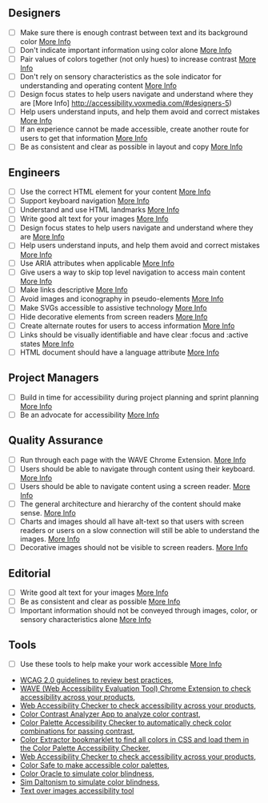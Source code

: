 ## Designers
- [ ] Make sure there is enough contrast between text and its background color [More Info](http://accessibility.voxmedia.com/#designers-1)
- [ ] Don't indicate important information using color alone [More Info](http://accessibility.voxmedia.com/#designers-2)
- [ ] Pair values of colors together (not only hues) to increase contrast [More Info](http://accessibility.voxmedia.com/#designers-3)
- [ ] Don't rely on sensory characteristics as the sole indicator for understanding and operating content [More Info](http://accessibility.voxmedia.com/#designers-4)
- [ ] Design focus states to help users navigate and understand where they are [More Info] http://accessibility.voxmedia.com/#designers-5)
- [ ] Help users understand inputs, and help them avoid and correct mistakes [More Info](http://accessibility.voxmedia.com/#designers-6)
- [ ] If an experience cannot be made accessible, create another route for users to get that information [More Info](http://accessibility.voxmedia.com/#designers-8)
- [ ] Be as consistent and clear as possible in layout and copy [More Info](http://accessibility.voxmedia.com/#designers-9)

## Engineers
- [ ] Use the correct HTML element for your content [More Info](http://accessibility.voxmedia.com/#engineers-1)
- [ ] Support keyboard navigation [More Info](http://accessibility.voxmedia.com/#engineers-2)
- [ ] Understand and use HTML landmarks [More Info](http://accessibility.voxmedia.com/#engineers-3)
- [ ] Write good alt text for your images [More Info](http://accessibility.voxmedia.com/#engineers-4)
- [ ] Design focus states to help users navigate and understand where they are [More Info](http://accessibility.voxmedia.com/#engineers-5)
- [ ] Help users understand inputs, and help them avoid and correct mistakes [More Info](http://accessibility.voxmedia.com/#engineers-6)
- [ ] Use ARIA attributes when applicable [More Info](http://accessibility.voxmedia.com/#engineers-7)
- [ ] Give users a way to skip top level navigation to access main content [More Info](http://accessibility.voxmedia.com/#engineers-8)
- [ ] Make links descriptive [More Info](http://accessibility.voxmedia.com/#engineers-9)
- [ ] Avoid images and iconography in pseudo-elements [More Info](http://accessibility.voxmedia.com/#engineers-10)
- [ ] Make SVGs accessible to assistive technology [More Info](http://accessibility.voxmedia.com/#engineers-11)
- [ ] Hide decorative elements from screen readers [More Info](http://accessibility.voxmedia.com/#engineers-12)
- [ ] Create alternate routes for users to access information [More Info](http://accessibility.voxmedia.com/#engineers-13)
- [ ] Links should be visually identifiable and have clear :focus and :active states [More Info](http://accessibility.voxmedia.com/#engineers-14)
- [ ] HTML document should have a language attribute [More Info](http://accessibility.voxmedia.com/#engineers-15)

## Project Managers
- [ ] Build in time for accessibility during project planning and sprint planning [More Info](http://accessibility.voxmedia.com/#project-managers-2)
- [ ] Be an advocate for accessibility [More Info](http://accessibility.voxmedia.com/#project-managers-5)

## Quality Assurance
- [ ] Run through each page with the WAVE Chrome Extension. [More Info](http://accessibility.voxmedia.com/#qa-1)
- [ ] Users should be able to navigate through content using their keyboard. [More Info](http://accessibility.voxmedia.com/#qa-2)
- [ ] Users should be able to navigate content using a screen reader. [More Info](http://accessibility.voxmedia.com/#qa-3)
- [ ] The general architecture and hierarchy of the content should make sense. [More Info](http://accessibility.voxmedia.com/#qa-4)
- [ ] Charts and images should all have alt-text so that users with screen readers or users on a slow connection will still be able to understand the images. [More Info](http://accessibility.voxmedia.com/#qa-5)
- [ ] Decorative images should not be visible to screen readers. [More Info](http://accessibility.voxmedia.com/#qa-6)

## Editorial
- [ ] Write good alt text for your images [More Info](http://accessibility.voxmedia.com/#editorial-1)
- [ ] Be as consistent and clear as possible [More Info](http://accessibility.voxmedia.com/#editorial-3)
- [ ] Important information should not be conveyed through images, color, or sensory characteristics alone [More Info](http://accessibility.voxmedia.com/#editorial-5)

## Tools
- [ ] Use these tools to help make your work accessible [More Info](http://accessibility.voxmedia.com/#tools-1)
 - [WCAG 2.0 guidelines to review best practices](http://code.viget.com/interactive-wcag/#responsibility=design&level=aa),
 - [WAVE (Web Accessibility Evaluation Tool) Chrome Extension to check accessibility across your products](https://chrome.google.com/webstore/detail/wave-evaluation-tool/jbbplnpkjmmeebjpijfedlgcdilocofh?hl=en-US),
 - [Web Accessibility Checker to check accessibility across your products](http://achecker.ca/checker/index.php),
 - [Color Contrast Analyzer App to analyze color contrast](https://www.paciellogroup.com/resources/contrastanalyser/),
 - [Color Palette Accessibility Checker to automatically check color combinations for passing contrast](https://accessibility.oit.ncsu.edu/tools/color-contrast/),
 - [Color Extractor bookmarklet to find all colors in CSS and load them in the Color Palette Accessibility Checker](https://accessibility.oit.ncsu.edu/tools/color-extractor/),
 - [Web Accessibility Checker to check accessibility across your products](http://achecker.ca/checker/index.php),
 - [Color Safe to make accessible color palettes](http://colorsafe.co/),
 - [Color Oracle to simulate color blindness](http://colororacle.org/index.html),
 - [Sim Daltonism to simulate color blindness](https://michelf.ca/projects/sim-daltonism/),
 - [Text over images accessibility tool](http://www.brandwood.com/a11y/)
